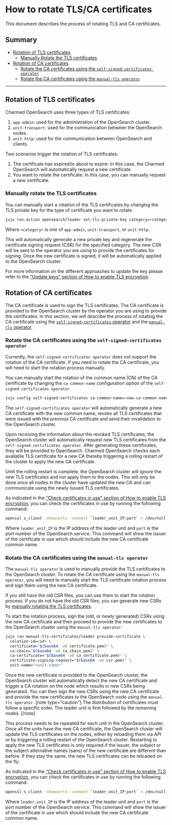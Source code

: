 # How to rotate TLS/CA certificates
This document describes the process of rotating TLS and CA certificates. 

## Summary
  - [Rotation of TLS certificates](#rotation-of-tls-certificates)
    - [Manually Rotate the TLS certificates](#manually-rotate-the-tls-certificates)
  - [Rotation of CA certificates](#rotation-of-ca-certificates)
    - [Rotate the CA certificates using the `self-signed-certificates operator`](#rotate-the-ca-certificates-using-the-self-signed-certificates-operator)
    - [Rotate the CA certificates using the `manual-tls operator`](#rotate-the-ca-certificates-using-the-manual-tls-operator)

---

## Rotation of TLS certificates
Charmed OpenSearch uses three types of TLS certificates:
1. `app-admin`: used for the administration of the OpenSearch cluster.
2. `unit-transport`: used for the communication between the OpenSearch nodes.
3. `unit-http`: used for the communication between OpenSearch and clients.
 
Two scenarios trigger the rotation of TLS certificates:
1. The certificate has expired/is about to expire: In this case, the Charmed OpenSearch will automatically request a new certificate.
2. You want to rotate the certificate: In this case, you can manually request a new certificate.


### Manually rotate the TLS certificates
You can manually start a rotation of the TLS certificates by changing the TLS private key for the type of certificate you want to rotate. 
```bash
juju run-action opensearch/leader set-tls-private-key category=<category>
```
Where `<category>` is one of `app-admin`, `unit-transport`, or `unit-http`.

This will automatically generate a new private key and regenerate the certificate signing request (CSR) for the specified category. The new CSR will be sent to the operator you are using to provide the certificates for signing. Once the new certificate is signed, it will be automatically applied to the OpenSearch cluster.

For more information on the different approaches to update the key please refer to the ["Update keys" section of How to enable TLS encryption](https://charmhub.io/opensearch/docs/h-enable-tls#update-keys).

## Rotation of CA certificates

The CA certificate is used to sign the TLS certificates. The CA certificate is provided to the OpenSearch cluster by the operator you are using to provide the certificates. In this section, we will describe the process of rotating the CA certificate using the [`self-signed-certificates` operator](https://charmhub.io/self-signed-certificates) and the [`manual-tls` operator](https://charmhub.io/manual-tls-certificates).

### Rotate the CA certificates using the `self-signed-certificates operator`

Currently, the `self-signed-certificates operator` does not support the rotation of the CA certificate. If you need to rotate the CA certificate, you will need to start the rotation process manually.

You can manually start the rotation of the common name (CN) of the CA certificate by changing the `ca-common-name` configuration option of the `self-signed-certificates operator`. 

```bash
juju config self-signed-certificates ca-common-name=<new-ca-common-name>
```

The `self-signed-certificates operator` will automatically generate a new CA certificate with the new common name, revoke all TLS certificates that were issued with the previous CA certificate and send their invalidation to the OpenSearch cluster. 

Upon receiving the information about the revoked TLS certificates, the OpenSearch cluster will automatically request new TLS certificates from the `self-signed-certificates operator`. After generating these certificates, they will be provided to OpenSearch. Charmed OpenSearch checks each available TLS certificate for a new CA thereby triggering a rolling restart of the cluster to apply the new CA certificate. 

Until the rolling restart is complete, the OpenSearch cluster will ignore the new TLS certificates and not apply them to the nodes. This will only be done once all nodes in the cluster have updated the new CA and can communicate using the newly issued TLS certificates.

As indicated in the ["Check certificates in use" section of How to enable TLS encryption](https://charmhub.io/opensearch/docs/h-enable-tls#check-certificates-in-use), you can check the certificates in use by running the following command:

```bash
openssl s_client -showcerts -connect `leader_unit_IP:port` < /dev/null | grep issuer
```

Where `leader_unit_IP` is the IP address of the leader unit and `port` is the port number of the OpenSearch service. This command will show the issuer of the certificate in use which should include the new CA certificate common name.

### Rotate the CA certificates using the `manual-tls operator`

The `manual-tls operator` is used to manually provide the TLS certificates to the OpenSearch cluster. To rotate the CA certificate using the `manual-tls operator`, you will need to manually start the TLS certificate rotation process and sign them using the new CA certificate.

If you still have the old CSR files, you can use them to start the rotation process. If you do not have the old CSR files, you can generate new CSRs by [manually rotating the TLS certificates]((#manually-rotate-the-tls-certificates)).

To start the rotation process, sign the (old, or newly generated) CSRs using the new CA certificate and then proceed to provide the new certificates to the OpenSearch cluster using the `manual-tls operator`:

```bash
juju run manual-tls-certificates/leader provide-certificate \
  relation-id=<id> \
  certificate="$(base64 -w0 certificate.pem)" \
  ca-chain="$(base64 -w0 ca_chain.pem)" \
  ca-certificate="$(base64 -w0 ca_certificate.pem)" \
  certificate-signing-request="$(base64 -w0 csr.pem)" \
  unit-name="<unit-name>"
```

Once the new certificate is provided to the OpenSearch cluster, the OpenSearch cluster will automatically detect the new CA certificate and trigger a CA rotation on the node which results in new CSRs being generated. You can then sign the new CSRs using the new CA certificate and provide the new certificates to the OpenSearch node using the `manual-tls operator`. 
[note  type="caution"]
The distribution of certificates must follow a specific order. The leader unit is first followed by the remaining nodes.
[/note]

This process needs to be repeated for each unit in the OpenSearch cluster. Once all the units have the new CA certificate, the OpenSearch cluster will update the TLS certificates on the nodes, either by reloading them via API or by triggering a rolling restart of the OpenSearch cluster. Restarting to apply the new TLS certificates is only required if the issuer, the subject or the subject alternative names (sans) of the new certificate are different than before. If they stay the same, the new TLS certificates can be reloaded on the fly.

As indicated in the ["Check certificates in use" section of How to enable TLS encryption](https://charmhub.io/opensearch/docs/h-enable-tls#check-certificates-in-use), you can check the certificates in use by running the following command:

```bash
openssl s_client -showcerts -connect `leader_unit_IP:port` < /dev/null | grep issuer
```

Where `leader_unit_IP` is the IP address of the leader unit and `port` is the port number of the OpenSearch service. This command will show the issuer of the certificate in use which should include the new CA certificate common name.